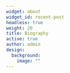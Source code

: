 ```yaml
---
widget: about
widget_id: recent-post
headless: true
weight: 20
title: Biography
active: true
author: admin
design:
  background:
    image: ""
---
```

